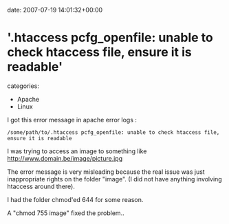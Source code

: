 


date: 2007-07-19 14:01:32+00:00


# '.htaccess pcfg_openfile: unable to check htaccess file, ensure it is readable'

categories:
- Apache
- Linux


I got this error message in apache error logs :

`/some/path/to/.htaccess pcfg_openfile: unable to check htaccess file, ensure it is readable`

I was trying to access an image to something like http://www.domain.be/image/picture.jpg

The error message is very misleading because the real issue was just inappropriate rights on the folder "image". (I did not have anything involving htaccess around there).

I had the folder chmod'ed 644 for some reason.

A "chmod 755 image" fixed the problem..


